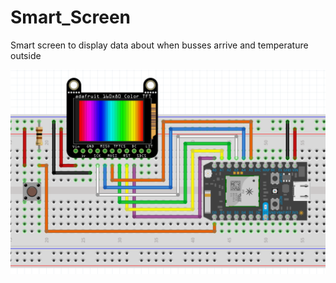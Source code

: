 # Smart_Screen
Smart screen to display data about when busses arrive and temperature outside

![Schematics](Schematics.png)
